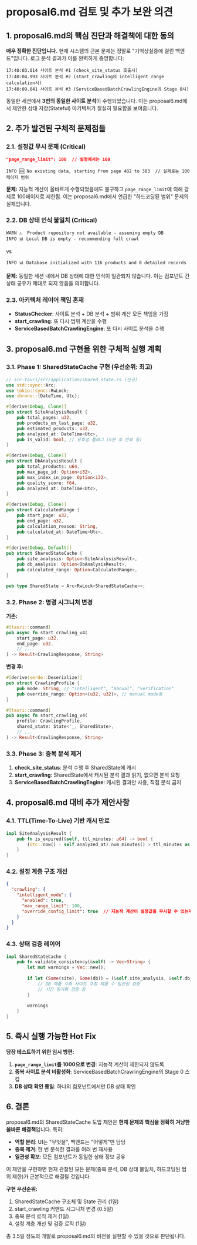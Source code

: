 # proposal6.md 검토 및 추가 보완 의견

## 1. proposal6.md의 핵심 진단과 해결책에 대한 동의

**매우 정확한 진단입니다.** 현재 시스템의 근본 문제는 정말로 "기억상실증에 걸린 백엔드"입니다. 로그 분석 결과가 이를 완벽하게 증명합니다:

```
17:40:03.014 사이트 분석 #1 (check_site_status 호출시)
17:40:04.993 사이트 분석 #2 (start_crawling의 intelligent range calculation시)  
17:40:09.041 사이트 분석 #3 (ServiceBasedBatchCrawlingEngine의 Stage 0시)
```

동일한 세션에서 **3번의 동일한 사이트 분석**이 수행되었습니다. 이는 proposal6.md에서 제안한 상태 저장(Stateful) 아키텍처가 절실히 필요함을 보여줍니다.

## 2. 추가 발견된 구체적 문제점들

### 2.1. 설정값 무시 문제 (Critical)
```json
"page_range_limit": 100  // 설정에서는 100
```
```
INFO 🆕 No existing data, starting from page 482 to 383  // 실제로는 100페이지 범위
```

**문제:** 지능적 계산이 올바르게 수행되었음에도 불구하고 `page_range_limit`에 의해 강제로 100페이지로 제한됨. 이는 proposal6.md에서 언급한 "하드코딩된 범위" 문제의 실체입니다.

### 2.2. DB 상태 인식 불일치 (Critical)
```
WARN ⚠️  Product repository not available - assuming empty DB
INFO 📊 Local DB is empty - recommending full crawl
```
vs
```
INFO 📊 Database initialized with 116 products and 0 detailed records
```

**문제:** 동일한 세션 내에서 DB 상태에 대한 인식이 일관되지 않습니다. 이는 컴포넌트 간 상태 공유가 제대로 되지 않음을 의미합니다.

### 2.3. 아키텍처 레이어 책임 혼재
- **StatusChecker**: 사이트 분석 + DB 분석 + 범위 계산 모든 책임을 가짐
- **start_crawling**: 또 다시 범위 계산을 수행
- **ServiceBasedBatchCrawlingEngine**: 또 다시 사이트 분석을 수행

## 3. proposal6.md 구현을 위한 구체적 실행 계획

### 3.1. Phase 1: SharedStateCache 구현 (우선순위: 최고)

```rust
// src-tauri/src/application/shared_state.rs (신규)
use std::sync::Arc;
use tokio::sync::RwLock;
use chrono::{DateTime, Utc};

#[derive(Debug, Clone)]
pub struct SiteAnalysisResult {
    pub total_pages: u32,
    pub products_on_last_page: u32,
    pub estimated_products: u32,
    pub analyzed_at: DateTime<Utc>,
    pub is_valid: bool, // 유효성 플래그 (5분 후 만료 등)
}

#[derive(Debug, Clone)]
pub struct DbAnalysisResult {
    pub total_products: u64,
    pub max_page_id: Option<i32>,
    pub max_index_in_page: Option<i32>,
    pub quality_score: f64,
    pub analyzed_at: DateTime<Utc>,
}

#[derive(Debug, Clone)]
pub struct CalculatedRange {
    pub start_page: u32,
    pub end_page: u32,
    pub calculation_reason: String,
    pub calculated_at: DateTime<Utc>,
}

#[derive(Debug, Default)]
pub struct SharedStateCache {
    pub site_analysis: Option<SiteAnalysisResult>,
    pub db_analysis: Option<DbAnalysisResult>,
    pub calculated_range: Option<CalculatedRange>,
}

pub type SharedState = Arc<RwLock<SharedStateCache>>;
```

### 3.2. Phase 2: 명령 시그니처 변경

**기존:**
```rust
#[tauri::command]
pub async fn start_crawling_v4(
    start_page: u32,
    end_page: u32,
    // ...
) -> Result<CrawlingResponse, String>
```

**변경 후:**
```rust
#[derive(serde::Deserialize)]
pub struct CrawlingProfile {
    pub mode: String, // "intelligent", "manual", "verification"
    pub override_range: Option<(u32, u32)>, // manual mode용
}

#[tauri::command]
pub async fn start_crawling_v4(
    profile: CrawlingProfile,
    shared_state: State<'_, SharedState>,
    // ...
) -> Result<CrawlingResponse, String>
```

### 3.3. Phase 3: 중복 분석 제거

1. **check_site_status**: 분석 수행 후 SharedState에 캐시
2. **start_crawling**: SharedState에서 캐시된 분석 결과 읽기, 없으면 분석 요청
3. **ServiceBasedBatchCrawlingEngine**: 캐시된 결과만 사용, 직접 분석 금지

## 4. proposal6.md 대비 추가 제안사항

### 4.1. TTL(Time-To-Live) 기반 캐시 만료
```rust
impl SiteAnalysisResult {
    pub fn is_expired(&self, ttl_minutes: u64) -> bool {
        (Utc::now() - self.analyzed_at).num_minutes() > ttl_minutes as i64
    }
}
```

### 4.2. 설정 계층 구조 개선
```json
{
  "crawling": {
    "intelligent_mode": {
      "enabled": true,
      "max_range_limit": 100,
      "override_config_limit": true  // 지능적 계산이 설정값을 무시할 수 있는지
    }
  }
}
```

### 4.3. 상태 검증 레이어
```rust
impl SharedStateCache {
    pub fn validate_consistency(&self) -> Vec<String> {
        let mut warnings = Vec::new();
        
        if let (Some(site), Some(db)) = (&self.site_analysis, &self.db_analysis) {
            // DB 제품 수와 사이트 추정 제품 수 일관성 검증
            // 시간 동기화 검증 등
        }
        
        warnings
    }
}
```

## 5. 즉시 실행 가능한 Hot Fix

**당장 테스트하기 위한 임시 방편:**

1. **`page_range_limit`를 1000으로 변경**: 지능적 계산이 제한되지 않도록
2. **중복 사이트 분석 비활성화**: ServiceBasedBatchCrawlingEngine의 Stage 0 스킵
3. **DB 상태 확인 통일**: 하나의 컴포넌트에서만 DB 상태 확인

## 6. 결론

proposal6.md의 SharedStateCache 도입 제안은 **현재 문제의 핵심을 정확히 겨냥한 올바른 해결책**입니다. 특히:

- **역할 분리**: UI는 "무엇을", 백엔드는 "어떻게"만 담당
- **중복 제거**: 한 번 분석한 결과를 여러 번 재사용
- **일관성 확보**: 모든 컴포넌트가 동일한 상태 정보 공유

이 제안을 구현하면 현재 관찰된 모든 문제(중복 분석, DB 상태 불일치, 하드코딩된 범위 제한)가 근본적으로 해결될 것입니다.

**구현 우선순위:**
1. SharedStateCache 구조체 및 State 관리 (1일)
2. start_crawling 커맨드 시그니처 변경 (0.5일)  
3. 중복 분석 로직 제거 (1일)
4. 설정 계층 개선 및 검증 로직 (1일)

총 3.5일 정도의 개발로 proposal6.md의 비전을 실현할 수 있을 것으로 판단됩니다.

